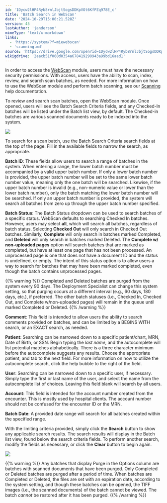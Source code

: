```yaml
---
id: '1Dycw2lHP4Ryb8rnlJbjtSogsDDKpVOt6KfPZq978E_c'
title: 'Batch Search in WebScan'
date: '2024-10-29T15:00:21.528Z'
version: 45
lastAuthor: 'janderson'
mimeType: 'text/x-markdown'
links:
  - 'https://system/?f=miewebscan'
  - 'scanning.md'
source: 'https://drive.google.com/open?id=1Dycw2lHP4Ryb8rnlJbjtSogsDDKpVOt6KfPZq978E_c'
wikigdrive: '2aacb51f060d0354a678419290943a99bd16aad1'
---
```

In order to access the [WebScan](https://system/?f=miewebscan) module, users must have the necessary security permissions. With access, users have the ability to scan, index, review, and search scan batches, as needed. For more information on how to use the WebScan module and perform batch scanning, see our [Scanning](scanning.md) help documentation.

To review and search scan batches, open the WebScan module. Once opened, users will see the Batch Search Criteria fields, and any Checked-In batches will be listed under the Batch list view, by default. The Checked-in batches are various scanned documents ready to be indexed into the system.

![](../batch-search-in-webscan.assets/4dd8e397d14f595a6b41e9b49f7681cc.png)

To search for a scan batch, use the Batch Search Criteria search fields at the top of the page. Fill in the available fields to narrow the search, as appropriate.

**Batch ID**: These fields allow users to search a range of batches in the system. When entering a range, the lower batch number must be accompanied by a valid upper batch number. If only a lower batch number is provided, the upper batch number will be set to the same lower batch number value, meaning only the one batch will be searched. Likewise, if the upper batch number is invalid (e.g., non-numeric value or lower than the lower batch number), only the batch matching the lower batch number will be searched. If only an upper batch number is provided, the system will search all batches from zero up through the upper batch number specified.

**Batch Status**: The Batch Status dropdown can be used to search batches of a specific status. WebScan defaults to searching Checked In batches. However, users may select **all**, which will search all batches, regardless of batch status. Selecting **Checked Out** will only search in Checked Out batches. Similarly, **Complete** will only search in batches marked Completed, and **Deleted** will only search in batches marked Deleted. The **Complete w/ non-uploaded pages** option will search batches that are marked as completed, but have at least one page that has not been processed. An unprocessed page is one that does not have a document ID and the status is undefined, or empty. The intent of this status option is to allow users a way to search for batches that may have been marked completed, even though the batch contains unprocessed pages.

{{% warning %}}
Completed and Deleted batches are purged from the system every 90 days. The Deployment Specialist can change this system setting, so that purging occurs at a different interval (e.g., 60 days, 180 days, etc.), if preferred. The other batch statuses (i.e., Checked In, Checked Out, and Complete w/non-uploaded pages) will remain in the queue until marked Completed or Deleted.
{{% /warning %}}

**Comment**: This field is intended to allow users the ability to search comments provided on batches, and can be limited by a BEGINS WITH search, or an EXACT search, as needed.

**Patient**: Searching can be narrowed down to a specific patient/chart, MRN, Date of Birth, or SSN. Begin typing the *last name*, and the autocomplete will list potential matches alphabetically. There is a three character minimum before the autocomplete suggests any results. Choose the appropriate patient, and tab to the next field. For more information on how to utilize the autocomplete search, click the help bubble to the right of the field.

**User**: Searching can be narrowed down to a specific user, if necessary. Simply type the first or last name of the user, and select the name from the autocomplete list of choices. Leaving this field blank will search by all users.

**Account**: This field is intended for the account number created from the encounter. This is mostly used by hospital clients. The account number should not be confused for the encounter ID or the MRN.

**Batch Date**: A provided date range will search for all batches created within the specified range.

With the limiting criteria provided, simply click the **Search** button to show any applicable search results. The search results will display in the Batch list view, found below the search criteria fields. To perform another search, modify the fields as necessary, or click the **Clear** button to begin again.

![](../batch-search-in-webscan.assets/83b4d654af20d61517918e552da581dc.png)

{{% warning %}}
Any batches that display Purge in the Options column are batches with scanned documents that have been purged. Only Completed or Deleted batches are purged after a period of time. When batches are Completed or Deleted, the files are set with an expiration date, according to the system setting, and though these batches can be opened, the TIFF images (i.e., the scanned documents) of the batch cannot be viewed. The batch *cannot* be restored after it has been purged.
{{% /warning %}}
